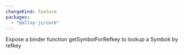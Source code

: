 ```yaml
---
changeKind: feature
packages:
  - "@alloy-js/core"
---
```


Expose a binder function getSymbolForRefkey to lookup a Symbok by refkey
